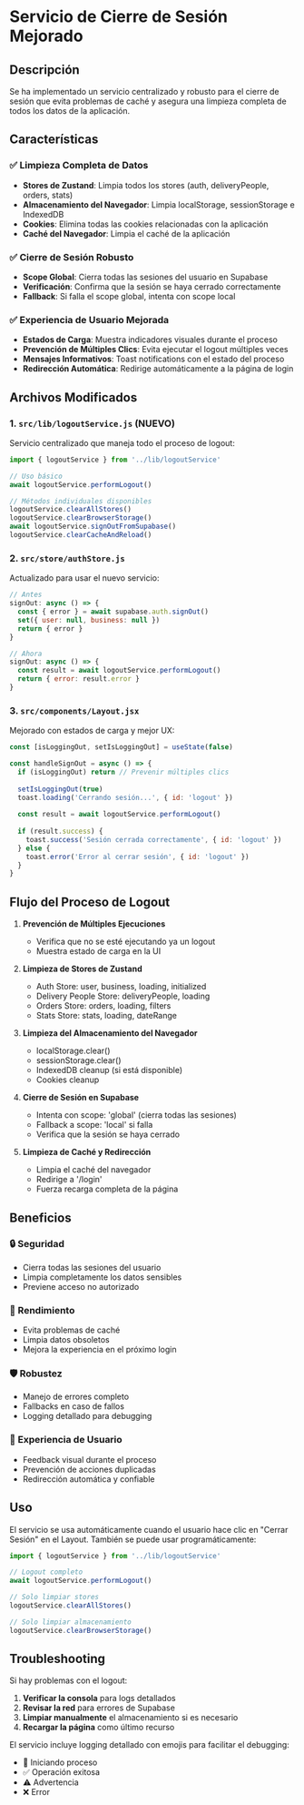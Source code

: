 # Servicio de Cierre de Sesión Mejorado

## Descripción

Se ha implementado un servicio centralizado y robusto para el cierre de sesión que evita problemas de caché y asegura una limpieza completa de todos los datos de la aplicación.

## Características

### ✅ Limpieza Completa de Datos
- **Stores de Zustand**: Limpia todos los stores (auth, deliveryPeople, orders, stats)
- **Almacenamiento del Navegador**: Limpia localStorage, sessionStorage e IndexedDB
- **Cookies**: Elimina todas las cookies relacionadas con la aplicación
- **Caché del Navegador**: Limpia el caché de la aplicación

### ✅ Cierre de Sesión Robusto
- **Scope Global**: Cierra todas las sesiones del usuario en Supabase
- **Verificación**: Confirma que la sesión se haya cerrado correctamente
- **Fallback**: Si falla el scope global, intenta con scope local

### ✅ Experiencia de Usuario Mejorada
- **Estados de Carga**: Muestra indicadores visuales durante el proceso
- **Prevención de Múltiples Clics**: Evita ejecutar el logout múltiples veces
- **Mensajes Informativos**: Toast notifications con el estado del proceso
- **Redirección Automática**: Redirige automáticamente a la página de login

## Archivos Modificados

### 1. `src/lib/logoutService.js` (NUEVO)
Servicio centralizado que maneja todo el proceso de logout:

```javascript
import { logoutService } from '../lib/logoutService'

// Uso básico
await logoutService.performLogout()

// Métodos individuales disponibles
logoutService.clearAllStores()
logoutService.clearBrowserStorage()
await logoutService.signOutFromSupabase()
logoutService.clearCacheAndReload()
```

### 2. `src/store/authStore.js`
Actualizado para usar el nuevo servicio:

```javascript
// Antes
signOut: async () => {
  const { error } = await supabase.auth.signOut()
  set({ user: null, business: null })
  return { error }
}

// Ahora
signOut: async () => {
  const result = await logoutService.performLogout()
  return { error: result.error }
}
```

### 3. `src/components/Layout.jsx`
Mejorado con estados de carga y mejor UX:

```javascript
const [isLoggingOut, setIsLoggingOut] = useState(false)

const handleSignOut = async () => {
  if (isLoggingOut) return // Prevenir múltiples clics
  
  setIsLoggingOut(true)
  toast.loading('Cerrando sesión...', { id: 'logout' })
  
  const result = await logoutService.performLogout()
  
  if (result.success) {
    toast.success('Sesión cerrada correctamente', { id: 'logout' })
  } else {
    toast.error('Error al cerrar sesión', { id: 'logout' })
  }
}
```

## Flujo del Proceso de Logout

1. **Prevención de Múltiples Ejecuciones**
   - Verifica que no se esté ejecutando ya un logout
   - Muestra estado de carga en la UI

2. **Limpieza de Stores de Zustand**
   - Auth Store: user, business, loading, initialized
   - Delivery People Store: deliveryPeople, loading
   - Orders Store: orders, loading, filters
   - Stats Store: stats, loading, dateRange

3. **Limpieza del Almacenamiento del Navegador**
   - localStorage.clear()
   - sessionStorage.clear()
   - IndexedDB cleanup (si está disponible)
   - Cookies cleanup

4. **Cierre de Sesión en Supabase**
   - Intenta con scope: 'global' (cierra todas las sesiones)
   - Fallback a scope: 'local' si falla
   - Verifica que la sesión se haya cerrado

5. **Limpieza de Caché y Redirección**
   - Limpia el caché del navegador
   - Redirige a '/login'
   - Fuerza recarga completa de la página

## Beneficios

### 🔒 Seguridad
- Cierra todas las sesiones del usuario
- Limpia completamente los datos sensibles
- Previene acceso no autorizado

### 🚀 Rendimiento
- Evita problemas de caché
- Limpia datos obsoletos
- Mejora la experiencia en el próximo login

### 🛡️ Robustez
- Manejo de errores completo
- Fallbacks en caso de fallos
- Logging detallado para debugging

### 👤 Experiencia de Usuario
- Feedback visual durante el proceso
- Prevención de acciones duplicadas
- Redirección automática y confiable

## Uso

El servicio se usa automáticamente cuando el usuario hace clic en "Cerrar Sesión" en el Layout. También se puede usar programáticamente:

```javascript
import { logoutService } from '../lib/logoutService'

// Logout completo
await logoutService.performLogout()

// Solo limpiar stores
logoutService.clearAllStores()

// Solo limpiar almacenamiento
logoutService.clearBrowserStorage()
```

## Troubleshooting

Si hay problemas con el logout:

1. **Verificar la consola** para logs detallados
2. **Revisar la red** para errores de Supabase
3. **Limpiar manualmente** el almacenamiento si es necesario
4. **Recargar la página** como último recurso

El servicio incluye logging detallado con emojis para facilitar el debugging:
- 🚀 Iniciando proceso
- ✅ Operación exitosa
- ⚠️ Advertencia
- ❌ Error


